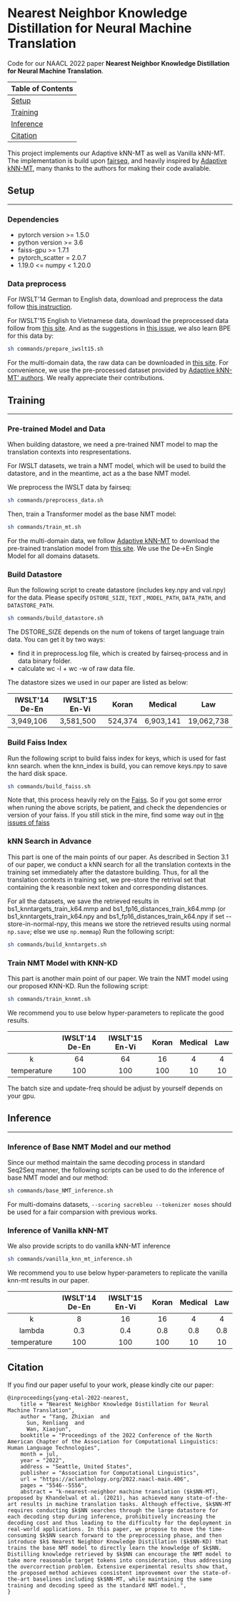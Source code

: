 # Nearest Neighbor Knowledge Distillation for Neural Machine Translation

Code for our NAACL 2022 paper **Nearest Neighbor Knowledge Distillation for Neural Machine Translation**. 

| Table of Contents |
|-|
| [Setup](#setup)|
| [Training](#training)|
| [Inference](#inference)|
| [Citation](#citation)|


This project implements our Adaptive kNN-MT as well as Vanilla kNN-MT.
The implementation is build upon [fairseq](https://github.com/pytorch/fairseq), and heavily inspired by [Adaptive kNN-MT](https://github.com/zhengxxn/adaptive-knn-mt), many thanks to the authors for making their code avaliable.

## **Setup**
------
### **Dependencies**

* pytorch version >= 1.5.0
* python version >= 3.6
* faiss-gpu >= 1.7.1
* pytorch_scatter = 2.0.7
* 1.19.0 <= numpy < 1.20.0

### **Data preprocess**

For IWSLT'14 German to English data, download and preprocess the data follow [this instruction](https://github.com/pytorch/fairseq/blob/main/examples/translation/prepare-iwslt14.sh).

For IWSLT'15 English to Vietnamese data, download the preprocessed data follow from [this site](https://nlp.stanford.edu/projects/nmt/). And as the suggestions in [this issue](https://github.com/pytorch/fairseq/issues/458), we also learn BPE for this data by:
```bash
sh commands/prepare_iwslt15.sh
``` 

For the multi-domain data, the raw data can be downloaded in [this site](https://github.com/roeeaharoni/unsupervised-domain-clusters). For convenience, we use the pre-processed dataset provided by [Adaptive kNN-MT' authors](https://github.com/zhengxxn/adaptive-knn-mt). We really appreciate their contributions.

## **Training**
------
### **Pre-trained Model and Data**
When building datastore, we need a pre-trained NMT model to map the translation contexts into respresentations.

For IWSLT datasets, we train a NMT model, which will be used to build the datastore, and in the meantime, act as a the base NMT model.

We preprocess the IWSLT data by fairseq:
```bash
sh commands/preprocess_data.sh
```

Then, train a Transformer model as the base NMT model:
```bash
sh commands/train_mt.sh
```

For the multi-domain data, we follow [Adaptive kNN-MT](<https://aclanthology.org/2021.acl-short.47.pdf>) to download the pre-trained translation model from [this site](https://github.com/pytorch/fairseq/blob/master/examples/wmt19/README.md).
We use the De->En Single Model for all domains datasets.


### **Build Datastore**
Run the following script to create datastore (includes key.npy and val.npy) for the data.
Please specify `DSTORE_SIZE`, `TEXT` , `MODEL_PATH`, `DATA_PATH`, and `DATASTORE_PATH`.
```bash
sh commands/build_datastore.sh
```

The DSTORE_SIZE depends on the num of tokens of target language train data. You can get it by two ways:

- find it in preprocess.log file, which is created by fairseq-process and in data binary folder.
- calculate wc -l + wc -w of raw data file.

The datastore sizes we used in our paper are listed as below:

| IWSLT'14 De-En | IWSLT'15 En-Vi  | Koran  | Medical      |Law      |
|---------|---------|--------|----------|----------|
| 3,949,106 | 3,581,500 | 524,374 | 6,903,141 |19,062,738 |

### **Build Faiss Index**

Run the following script to build faiss index for keys, which is used for fast knn search. when the knn_index is build, you can
remove keys.npy to save the hard disk space.

```bash
sh commands/build_faiss.sh
```
Note that, this process heavily rely on the [Faiss](https://github.com/facebookresearch/faiss). So if you got some error when runing the above scripts, be patient, and check the dependencies or version of your faiss. If you still stick in the mire, find some way out in [the issues of faiss](https://github.com/facebookresearch/faiss/issues)

### **kNN Search in Advance**
This part is one of the main points of our paper. As described in Section 3.1 of our paper, we conduct a kNN search for all the translation contexts in the training set immediately after the datastore building. Thus, for all the translation contexts in training set, we pre-store the retrival set that containing the k reasonble next token and corresponding distances.

For all the datasets, we save the retrieved results in bs1_knntargets_train_k64.mmp and bs1_fp16_distances_train_k64.mmp (or bs1_knntargets_train_k64.npy and bs1_fp16_distances_train_k64.npy if set --store-in-normal-npy, this means we store the retrieved results using normal `np.save`; else we use `np.memmap`) 
Run the following script:
```bash
sh commands/build_knntargets.sh
```

### **Train NMT Model with KNN-KD**
This part is another main point of our paper. We train the NMT model using our proposed KNN-KD. Run the following script:
```bash
sh commands/train_knnmt.sh
```
We recommend you to use below hyper-parameters to replicate the good results.

|             |  IWSLT'14 De-En | IWSLT'15 En-Vi  | Koran  | Medical      |Law      |
|:-----------:|:---:|:-------:|:---:|:-----:|:-----:|
|      k      |  64  |    64    |  16  |   4  | 4  |
| temperature |  100 |    100   |  100 |   10  |  10  |


The batch size and update-freq should be adjust by yourself depends on your gpu.

## **Inference**
------
### **Inference of Base NMT Model and our method**
Since our method maintain the same decoding process in standard Seq2Seq manner, the following scripts can be used to do the inference of base NMT model and our method:
```bash
sh commands/base_NMT_inference.sh
```
For multi-domains datasets, `--scoring sacrebleu --tokenizer moses` should be used for a fair comparsion with previous works.

### **Inference of Vanilla kNN-MT**

We also provide scripts to do vanilla kNN-MT inference
```bash
sh commands/vanilla_knn_mt_inference.sh
```
We recommend you to use below hyper-parameters to replicate the vanilla knn-mt results in our paper.

|             | IWSLT'14 De-En      | IWSLT'15 En-Vi  | Koran  | Medical | Law |
|:-----------:|:---:|:-------:|:---:|:-----:|:-----:|
|      k      |  8  |    16   |  16  |   4  | 4 |
|    lambda   | 0.3 |   0.4   | 0.8 |  0.8  | 0.8 |
| temperature |  100 |    100   |  100 |  10  | 10 |

## **Citation**
If you find our paper useful to your work, please kindly cite our paper:

```
@inproceedings{yang-etal-2022-nearest,
    title = "Nearest Neighbor Knowledge Distillation for Neural Machine Translation",
    author = "Yang, Zhixian  and
      Sun, Renliang  and
      Wan, Xiaojun",
    booktitle = "Proceedings of the 2022 Conference of the North American Chapter of the Association for Computational Linguistics: Human Language Technologies",
    month = jul,
    year = "2022",
    address = "Seattle, United States",
    publisher = "Association for Computational Linguistics",
    url = "https://aclanthology.org/2022.naacl-main.406",
    pages = "5546--5556",
    abstract = "k-nearest-neighbor machine translation ($k$NN-MT), proposed by Khandelwal et al. (2021), has achieved many state-of-the-art results in machine translation tasks. Although effective, $k$NN-MT requires conducting $k$NN searches through the large datastore for each decoding step during inference, prohibitively increasing the decoding cost and thus leading to the difficulty for the deployment in real-world applications. In this paper, we propose to move the time-consuming $k$NN search forward to the preprocessing phase, and then introduce $k$ Nearest Neighbor Knowledge Distillation ($k$NN-KD) that trains the base NMT model to directly learn the knowledge of $k$NN. Distilling knowledge retrieved by $k$NN can encourage the NMT model to take more reasonable target tokens into consideration, thus addressing the overcorrection problem. Extensive experimental results show that, the proposed method achieves consistent improvement over the state-of-the-art baselines including $k$NN-MT, while maintaining the same training and decoding speed as the standard NMT model.",
}
```

